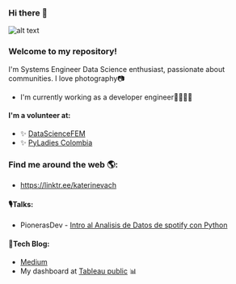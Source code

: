 ### Hi there 👋

![alt text](https://drive.google.com/uc?export=view&id=1Y4VC57KbRfCIH1W2ocKDz0uvmjH0tfzx)
### Welcome to my repository!
I'm Systems Engineer Data Science enthusiast, passionate about communities. I love photography📷
- I'm currently working as a developer engineer👩🏾‍💻✨
<!-- - Some skills: Python, PostgreSQL, Tableau, Django-->

#### I'm a volunteer at:
- ✨ [DataScienceFEM](https://twitter.com/DataScienceFEM)
- ✨ [PyLadies Colombia](https://twitter.com/pyladies_co)

### Find me around the web 🌎:
- https://linktr.ee/katerinevach
#### 🎙Talks:
- PionerasDev - [Intro al Analisis de Datos de spotify con Python](https://www.youtube.com/watchv=xYEZrHG5uk4&t=1889s)
#### 📝Tech Blog:
- [Medium](https://katerinevach.medium.com/)
- My dashboard at [Tableau public](https://public.tableau.com/profile/katerine.valencia#!/) 📊


<!--
**katerinevach/katerinevach** is a ✨ _special_ ✨ repository because its `README.md` (this file) appears on your GitHub profile.

Here are some ideas to get you started:

- 🔭 I’m currently working on ...
- 🌱 I’m currently learning ...
- 👯 I’m looking to collaborate on ...
- 🤔 I’m looking for help with ...
- 💬 Ask me about ...
- 📫 How to reach me: ...
- 😄 Pronouns: ...
- ⚡ Fun fact: ...
-->
